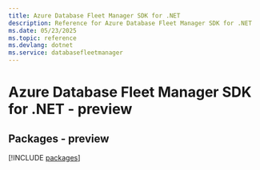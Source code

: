 ```yaml
---
title: Azure Database Fleet Manager SDK for .NET
description: Reference for Azure Database Fleet Manager SDK for .NET
ms.date: 05/23/2025
ms.topic: reference
ms.devlang: dotnet
ms.service: databasefleetmanager
---
```

# Azure Database Fleet Manager SDK for .NET - preview
## Packages - preview
[!INCLUDE [packages](database-fleet-manager-index.md)]